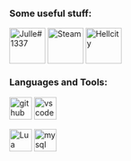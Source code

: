 
### Some useful stuff:</h3>
<p align="left">
<a href="https://discordapp.com/users/298494111739281409" target="blank"><img align="center" src="https://i.imgur.com/Ba6vP4y.png" alt="Julle#1337" height="64" width="64"/></a>
<a href="https://steamcommunity.com/id/vitunjulle" target="blank"><img align="center" src="https://i.imgur.com/0Rwgf4f.png" alt="Steam" height="64" width="64"/></a>
<a href="https://discord.gg/hellcityrp" target="blank"><img align="center" src="https://i.imgur.com/Ba6vP4y.png" alt="Hellcity" height="64" width="64"/></a>
</p>


### Languages and Tools:</h3>
<p align="left">
<a href="https://github.com/" target="_blank"> <img src="https://www.svgrepo.com/show/332401/github.svg" alt="github" width="40" height="40"/></a>
<a href="https://code.visualstudio.com/" target="_blank"> <img src="https://i.imgur.com/JTqLU2N.png" alt="vscode" width="40" height="40"/></p>
<a href="https://www.lua.org/" target="_blank"> <img src="https://findicons.com/files/icons/2773/pictonic_free/512/prog_lua02.png" alt="Lua" width="40" height="40"/></a>
<a href="https://www.mysql.com/" target="_blank"> <img src="https://i.imgur.com/AaQm1aM.png" alt="mysql" width="40" height="40"/></a>
</p>
